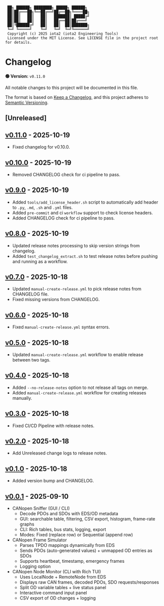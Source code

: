 ```
 ██╗ ██████╗ ████████╗ █████╗ ██████╗
 ██║██╔═══██╗╚══██╔══╝██╔══██╗╚════██╗
 ██║██║   ██║   ██║   ███████║ █████╔╝
 ██║██║   ██║   ██║   ██╔══██║██╔═══╝
 ██║╚██████╔╝   ██║   ██║  ██║███████╗
 ╚═╝ ╚═════╝    ╚═╝   ╚═╝  ╚═╝╚══════╝
 Copyright (c) 2025 iota2 (iota2 Engineering Tools)
 Licensed under the MIT License. See LICENSE file in the project root for details.
```

# Changelog

**🟢 Version:** <code><!-- VERSION:START -->v0.11.0<!-- VERSION:END --></code>

All notable changes to this project will be documented in this file.

The format is based on [Keep a Changelog](https://keepachangelog.com/en/1.0.0/), and this project adheres to [Semantic Versioning](https://semver.org/spec/v2.0.0.html).

## [Unreleased]

## [v0.11.0] - 2025-10-19

- Fixed changelog for v0.10.0.

## [v0.10.0] - 2025-10-19

- Removed CHANGELOG check for ci pipeline to pass.

## [v0.9.0] - 2025-10-19

- Added `tools/add_license_header.sh` script to automatically add header to `.py`, `.md`, `.sh` and `.yml` files.
- Added `pre-commit` and ci `workflow` support to check license headers.
- Added CHANGELOG check for ci pipeline to pass.

## [v0.8.0] - 2025-10-19

- Updated release notes processing to skip version strings from changelog.
- Added `test_changelog_extract.sh` to test release notes before pushing and running as a workflow.

## [v0.7.0] - 2025-10-18

- Updated `manual-create-release.yml` to pick release notes from CHANGELOG file.
- Fixed missing versions from CHANGELOG.

## [v0.6.0] - 2025-10-18

- Fixed `manual-create-release.yml` syntax errors.

## [v0.5.0] - 2025-10-18

- Updated `manual-create-release.yml` workflow to enable release between two tags.

## [v0.4.0] - 2025-10-18

- Added `--no-release-notes` option to not release all tags on merge.
- Added `manual-create-release.yml` workflow for creating releases manually.

## [v0.3.0] - 2025-10-18

- Fixed CI/CD Pipeline with release notes.

## [v0.2.0] - 2025-10-18

- Add Unreleased change logs to release notes.

## [v0.1.0] - 2025-10-18

- Added version bump and CHANGELOG.

## [v0.0.1] - 2025-09-10

- CANopen Sniffer (GUI / CLI)
    - Decode PDOs and SDOs with EDS/OD metadata
    - GUI: searchable table, filtering, CSV export, histogram, frame-rate graphs
    - CLI: Rich tables, bus stats, logging, export
    - Modes: Fixed (replace row) or Sequential (append row)
- CANopen Frame Simulator
    - Parses TPDO mappings dynamically from EDS
    - Sends PDOs (auto-generated values) + unmapped OD entries as SDOs
    - Supports heartbeat, timestamp, emergency frames
    - Logging option
- CANopen Node Monitor (CLI with Rich TUI)
    - Uses LocalNode + RemoteNode from EDS
    - Displays raw CAN frames, decoded PDOs, SDO requests/responses
    - Split OD variable tables + live status panel
    - Interactive command input panel
    - CSV export of OD changes + logging

[v0.11.0]: https://github.com/iota2/CANopen-tools-suite/compare/v0.10.0...v0.11.0
[v0.10.0]: https://github.com/iota2/CANopen-tools-suite/compare/v0.9.0...v0.10.0
[v0.9.0]: https://github.com/iota2/CANopen-tools-suite/compare/v0.8.0...v0.9.0
[v0.8.0]: https://github.com/iota2/CANopen-tools-suite/compare/v0.7.0...v0.8.0
[v0.7.0]: https://github.com/iota2/CANopen-tools-suite/compare/v0.6.0...v0.7.0
[v0.6.0]: https://github.com/iota2/CANopen-tools-suite/compare/v0.5.0...v0.6.0
[v0.5.0]: https://github.com/iota2/CANopen-tools-suite/compare/v0.4.0...v0.5.0
[v0.4.0]: https://github.com/iota2/CANopen-tools-suite/compare/v0.3.0...v0.4.0
[v0.3.0]: https://github.com/iota2/CANopen-tools-suite/compare/v0.2.0...v0.3.0
[v0.2.0]: https://github.com/iota2/CANopen-tools-suite/compare/v0.1.0...v0.2.0
[v0.1.0]: https://github.com/iota2/CANopen-tools-suite/compare/v0.0.1...v0.1.0
[v0.0.1]: https://github.com/iota2/CANopen-tools-suite/tree/v0.0.1
